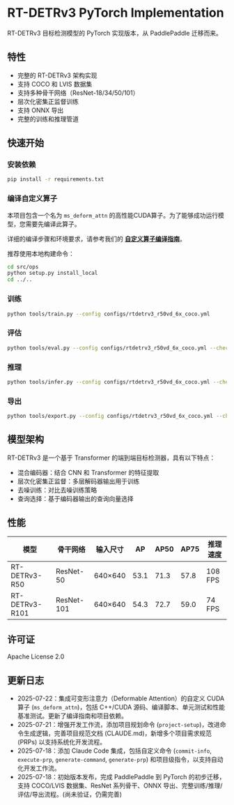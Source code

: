 # RT-DETRv3 PyTorch Implementation

RT-DETRv3 目标检测模型的 PyTorch 实现版本，从 PaddlePaddle 迁移而来。

## 特性

- 完整的 RT-DETRv3 架构实现
- 支持 COCO 和 LVIS 数据集
- 支持多种骨干网络（ResNet-18/34/50/101）
- 层次化密集正监督训练
- 支持 ONNX 导出
- 完整的训练和推理管道

## 快速开始

### 安装依赖

```bash
pip install -r requirements.txt
```

### 编译自定义算子

本项目包含一个名为 `ms_deform_attn` 的高性能CUDA算子。为了能够成功运行模型，您需要先编译此算子。

详细的编译步骤和环境要求，请参考我们的 **[自定义算子编译指南](./docs/cuda算子迁移文件/OPERATOR_COMPILATION.md)**。

推荐使用本地构建命令：
```bash
cd src/ops
python setup.py install_local
cd ../.. 
```

### 训练

```bash
python tools/train.py --config configs/rtdetrv3_r50vd_6x_coco.yml
```

### 评估

```bash
python tools/eval.py --config configs/rtdetrv3_r50vd_6x_coco.yml --checkpoint outputs/rtdetrv3_r50vd_6x_coco/best.pth
```

### 推理

```bash
python tools/infer.py --config configs/rtdetrv3_r50vd_6x_coco.yml --checkpoint outputs/rtdetrv3_r50vd_6x_coco/best.pth --image test_image.jpg
```

### 导出

```bash
python tools/export.py --config configs/rtdetrv3_r50vd_6x_coco.yml --checkpoint outputs/rtdetrv3_r50vd_6x_coco/best.pth --format onnx
```

## 模型架构

RT-DETRv3 是一个基于 Transformer 的端到端目标检测器，具有以下特点：

- 混合编码器：结合 CNN 和 Transformer 的特征提取
- 层次化密集正监督：多层解码器输出用于训练
- 去噪训练：对比去噪训练策略
- 查询选择：基于编码器输出的查询向量选择

## 性能

| 模型 | 骨干网络 | 输入尺寸 | AP | AP50 | AP75 | 推理速度 |
|------|----------|----------|-----|------|------|-----------|
| RT-DETRv3-R50 | ResNet-50 | 640×640 | 53.1 | 71.3 | 57.8 | 108 FPS |
| RT-DETRv3-R101 | ResNet-101 | 640×640 | 54.3 | 72.7 | 59.0 | 74 FPS |

## 许可证

Apache License 2.0

## 更新日志

- 2025-07-22：集成可变形注意力（Deformable Attention）的自定义 CUDA 算子 (`ms_deform_attn`)，包括 C++/CUDA 源码、编译脚本、单元测试和性能基准测试。更新了编译指南和项目依赖。
- 2025-07-21：增强开发工作流，添加项目规划命令 (`project-setup`)，改进命令生成逻辑，完善项目规范文档 (CLAUDE.md)，新增多个项目需求规范 (PRPs) 以支持系统化开发流程。
- 2025-07-18：添加 Claude Code 集成，包括自定义命令 (`commit-info`, `execute-prp`, `generate-command`, `generate-prp`) 和项目级指令，以支持自动化开发工作流。
- 2025-07-18：初始版本发布，完成 PaddlePaddle 到 PyTorch 的初步迁移，支持 COCO/LVIS 数据集、ResNet 系列骨干、ONNX 导出、完整训练/推理/评估/导出流程。(尚未验证，仍需完善)